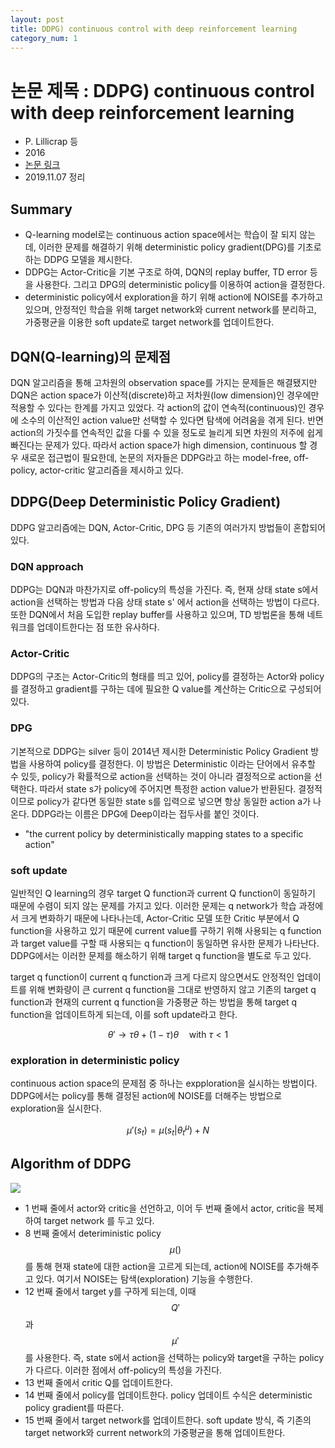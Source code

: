 ```yaml
---
layout: post
title: DDPG) continuous control with deep reinforcement learning
category_num: 1
---
```


# 논문 제목 : DDPG) continuous control with deep reinforcement learning

- P. Lillicrap 등
- 2016
- [논문 링크](<https://arxiv.org/abs/1509.02971>)
- 2019.11.07 정리

## Summary

- Q-learning model로는 continuous action space에서는 학습이 잘 되지 않는데, 이러한 문제를 해결하기 위해 deterministic policy gradient(DPG)를 기초로 하는 DDPG 모델을 제시한다.
- DDPG는 Actor-Critic을 기본 구조로 하여, DQN의 replay buffer, TD error 등을 사용한다. 그리고 DPG의 deterministic policy를 이용하여 action을 결정한다.
- deterministic policy에서 exploration을 하기 위해 action에 NOISE를 추가하고 있으며, 안정적인 학습을 위해 target network와 current network를 분리하고, 가중평균을 이용한 soft update로 target network를 업데이트한다.

## DQN(Q-learning)의 문제점

DQN 알고리즘을 통해 고차원의 observation space를 가지는 문제들은 해결됐지만 DQN은 action space가 이산적(discrete)하고 저차원(low dimension)인 경우에만 적용할 수 있다는 한계를 가지고 있었다. 각 action의 값이 연속적(continuous)인 경우에 소수의 이산적인 action value만 선택할 수 있다면 탐색에 어려움을 겪게 된다. 반면 action의 가짓수를 연속적인 값을 다룰 수 있을 정도로 늘리게 되면 차원의 저주에 쉽게 빠진다는 문제가 있다. 따라서 action space가 high dimension, continuous 할 경우 새로운 접근법이 필요한데, 논문의 저자들은 DDPG라고 하는 model-free, off-policy, actor-critic 알고리즘을 제시하고 있다.

## DDPG(Deep Deterministic Policy Gradient)

DDPG 알고리즘에는 DQN, Actor-Critic, DPG 등 기존의 여러가지 방법들이 혼합되어 있다.

### DQN approach

DDPG는 DQN과 마찬가지로 off-policy의 특성을 가진다. 즉, 현재 상태 state s에서 action을 선택하는 방법과 다음 상태 state s' 에서 action을 선택하는 방법이 다르다. 또한 DQN에서 처음 도입한 replay buffer를 사용하고 있으며, TD 방법론을 통해 네트워크를 업데이트한다는 점 또한 유사하다.

### Actor-Critic

DDPG의 구조는 Actor-Critic의 형태를 띄고 있어, policy를 결정하는 Actor와 policy를 결정하고 gradient를 구하는 데에 필요한 Q value를 계산하는 Critic으로 구성되어 있다.

### DPG

기본적으로 DDPG는 silver 등이 2014년 제시한 Deterministic Policy Gradient 방법을 사용하여 policy를 결정한다. 이 방법은 Deterministic 이라는 단어에서 유추할 수 있듯, policy가 확률적으로 action을 선택하는 것이 아니라 결정적으로 action을 선택한다. 따라서 state s가 policy에 주어지면 특정한 action value가 반환된다. 결정적이므로 policy가 같다면 동일한 state s를 입력으로 넣으면 항상 동일한 action a가 나온다. DDPG라는 이름은 DPG에 Deep이라는 접두사를 붙인 것이다.

- "the current policy by deterministically mapping states to a specific action"

### soft update

일반적인 Q learning의 경우 target Q function과 current Q function이 동일하기 때문에 수렴이 되지 않는 문제를 가지고 있다. 이러한 문제는 q network가 학습 과정에서 크게 변화하기 때문에 나타나는데, Actor-Critic 모델 또한 Critic 부분에서 Q function을 사용하고 있기 때문에 current value를 구하기 위해 사용되는 q function과 target value를 구할 때 사용되는 q function이 동일하면 유사한 문제가 나타난다. DDPG에서는 이러한 문제를 해소하기 위해 target q function을 별도로 두고 있다.

target q function이 current q function과 크게 다르지 않으면서도 안정적인 업데이트를 위해 변화량이 큰 current q function을 그대로 반영하지 않고 기존의 target q function과 현재의 current q function을 가중평균 하는 방법을 통해 target q function을 업데이트하게 되는데, 이를 soft update라고 한다.

$$
\theta' \rightarrow \tau\theta + (1 - \tau) \theta \quad \text{with} \ \tau < 1
$$

### exploration in deterministic policy

continuous action space의 문제점 중 하나는 expploration을 실시하는 방법이다. DDPG에서는 policy를 통해 결정된 action에 NOISE를 더해주는 방법으로 exploration을 실시한다.

$$
\mu'(s_t) = \mu (s_t \lvert \theta_t^\mu) + N
$$

## Algorithm of DDPG

<img src="{{site.image_url}}/paper-review/ddpg_algorithm.png">

- 1 번째 줄에서 actor와 critic을 선언하고, 이어 두 번째 줄에서 actor, critic을 복제하여 target network 를 두고 있다.
- 8 번째 줄에서 deteriministic policy $$\mu()$$를 통해 현재 state에 대한 action을 고르게 되는데, action에 NOISE를 추가해주고 있다. 여기서 NOISE는 탐색(exploration) 기능을 수행한다.
- 12 번째 줄에서 target y를 구하게 되는데, 이때 $$Q'$$과 $$\mu'$$를 사용한다. 즉, state s에서 action을 선택하는 policy와 target을 구하는 policy가 다르다. 이러한 점에서 off-policy의 특성을 가진다.
- 13 번째 줄에서 critic Q를 업데이트한다.
- 14 번째 줄에서 policy를 업데이트한다. policy 업데이트 수식은 deterministic policy gradient를 따른다.
- 15 번째 줄에서 target network를 업데이트한다. soft update 방식, 즉 기존의 target network와 current network의 가중평균을 통해 업데이트한다.
